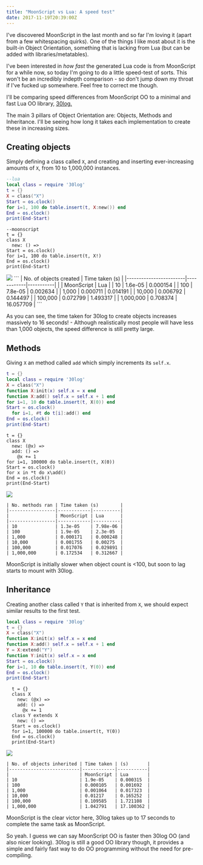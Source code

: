 ```yaml
---
title: "MoonScript vs Lua: A speed test"
date: 2017-11-19T20:39:00Z
---
```


I've discovered MoonScript in the last month and so far I'm loving it (apart from a few whitespacing quirks). One of the things I like most about it is the built-in Object Orientation, something that is lacking from Lua (but can be added with libraries/metatables).

I've been interested in _how fast_ the generated Lua code is from MoonScript for a while now, so today I'm going to do a little speed-test of sorts. This won't be an incredibly indepth comparison - so don't jump down my throat if I've fucked up somewhere. Feel free to correct me though.

I'll be comparing speed differences from MoonScript OO to a minimal and fast Lua OO library, [30log.](https://github.com/Yonaba/30log)

The main 3 pillars of Object Orientation are: Objects, Methods and Inheritance. I'll be seeing how long it takes each implementation to create these in increasing sizes.

## Creating objects

Simply defining a class called `X`, and creating and inserting ever-increasing amounts of `X`, from 10 to 1,000,000 instances.

```lua
--lua
local class = require '30log'
t = {}
X = class("X")
Start = os.clock()
for i=1, 100 do table.insert(t, X:new()) end
End = os.clock()
print(End-Start)
```

```moonscript
--moonscript
t = {}
class X
  new: () =>
Start = os.clock()
for i=1, 100 do table.insert(t, X!)
End = os.clock()
print(End-Start)
```

<img src="https://ftp.cass.si/www/blog-assets/msvslua-1.png" />
```
| No. of objects created | Time taken (s)         |
|------------------------|------------|-----------|
|                        | MoonScript | Lua       |
| 10                     | 1.6e-05    | 0.000154  |
| 100                    | 7.8e-05    | 0.002634  |
| 1,000                  | 0.000711   | 0.014191  |
| 10,000                 | 0.006792   | 0.144497  |
| 100,000                | 0.072799   | 1.493317  |
| 1,000,000              | 0.708374   | 16.057709 |
```

As you can see, the time taken for 30log to create objects increases massively to 16 seconds! - Although realistically most people will have less than 1,000 objects, the speed difference is still pretty large.

## Methods

Giving `X` an method called `add` which simply increments its `self.x`.

```lua
t = {}
local class = require '30log'
X = class("X")
function X:init(x) self.x = x end
function X:add() self.x = self.x + 1 end
for i=1, 10 do table.insert(t, X(0)) end
Start = os.clock()
  for i=1, #t do t[i]:add() end
End = os.clock()
print(End-Start)
```

```moonscript
t = {}
class X
  new: (@x) =>
  add: () =>
    @x += 1
for i=1, 100000 do table.insert(t, X(0))
Start = os.clock()
for x in *t do x\add()
End = os.clock()
print(End-Start)
```

<img src="https://ftp.cass.si/www/blog-assets/msvslua-2.png" />

```
| No. methods ran | Time taken (s)        |
|-----------------|------------|----------|
|                 | MoonScript | Lua      |
|-----------------|------------|----------|
| 10              | 1.3e-05    | 7.98e-06 |
| 100             | 1.9e-05    | 2.3e-05  |
| 1,000           | 0.000171   | 0.000248 |
| 10,000          | 0.001755   | 0.00275  |
| 100,000         | 0.017076   | 0.029891 |
| 1,000,000       | 0.172534   | 0.312667 |
```

</div>

MoonScript is initially slower when object count is <100, but soon to lag starts to mount with 30log.

## Inheritance

Creating another class called `Y` that is inherited from `X`, we should expect similar results to the first test.

```lua
local class = require '30log'
t = {}
X = class("X")
function X:init(x) self.x = x end
function X:add() self.x = self.x + 1 end
Y = X:extend("Y")
function Y:init(x) self.x = x end
Start = os.clock()
for i=1, 10 do table.insert(t, Y(0)) end
End = os.clock()
print(End-Start)
```

```moonscript
  t = {}
  class X
    new: (@x) =>
    add: () =>
      @x += 1
  class Y extends X
    new: () =>
  Start = os.clock()
  for i=1, 100000 do table.insert(t, Y(0))
  End = os.clock()
  print(End-Start)
```

<img src="https://ftp.cass.si/www/blog-assets/msvslua-3.png" />

```
| No. of objects inherited | Time taken | (s)       |
|--------------------------|------------|-----------|
|                          | MoonScript | Lua       |
| 10                       | 1.9e-05    | 0.000315  |
| 100                      | 0.000105   | 0.001692  |
| 1,000                    | 0.001064   | 0.017323  |
| 10,000                   | 0.01217    | 0.165252  |
| 100,000                  | 0.109585   | 1.721108  |
| 1,000,000                | 1.042791   | 17.100362 |
```

MoonScript is the clear victor here, 30log takes up to 17 seconds to complete the same task as MoonScript.

So yeah. I guess we can say MoonScript OO is faster then 30log OO (and also nicer looking). 30log is still a good OO library though, it provides a simple and fairly fast way to do OO programming without the need for pre-compiling.
